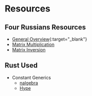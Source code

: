 # Resources

## Four Russians Resources

- [General Overview](https://eprint.iacr.org/2006/251.pdf){:target="_blank"}
- [Matrix Multiplication](https://louridas.github.io/rwa/assignments/four-russians/)
- [Matrix Inversion](http://www.gregory-bard.com/papers/m4ri.new.pdf)

## Rust Used

- Constant Generics
  -  [nalgebra](https://www.dimforge.com/blog/2021/04/12/integrating-const-generics-to-nalgebra/)
  -  [Hype](https://nora.codes/post/its-time-to-get-hyped-about-const-generics-in-rust/)
